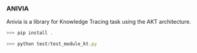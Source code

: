 ### ANIVIA

Anivia is a library for Knowledge Tracing task using the AKT architecture.

```js
>>> pip install .

>>> python test/test_module_kt.py

```
